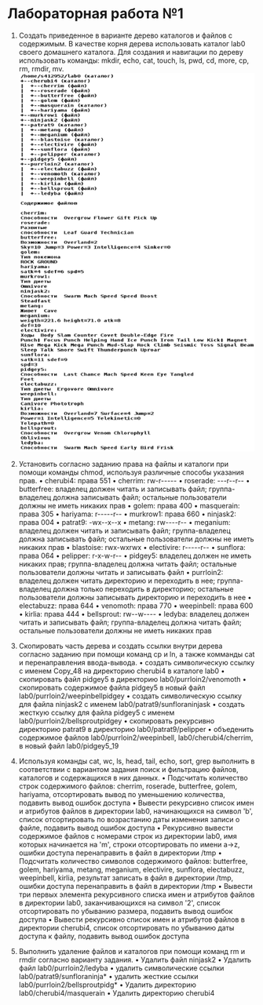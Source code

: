 # Лабораторная работа №1 

1. Создать приведенное в варианте дерево каталогов и файлов с содержимым. В качестве корня дерева использовать каталог lab0 своего домашнего каталога. Для создания и навигации по дереву использовать команды: mkdir, echo, cat, touch, ls, pwd, cd, more, cp, rm, rmdir, mv.
![alt text](taskText.png)
 
2. Установить согласно заданию права на файлы и каталоги при помощи команды chmod, используя различные способы указания прав.
•	cherubi4: права 551
•	cherrim: rw-r-----
•	roserade: ---r--r--
•	butterfree: владелец должен читать и записывать файл; группа-владелец должна записывать файл; остальные пользователи должны не иметь никаких прав
•	golem: права 400
•	masquerain: права 305
•	hariyama: r-----r--
•	murkrow1: права 660
•	ninjask2: права 004
•	patrat9: -wx--x--x
•	metang: rw----r--
•	meganium: владелец должен читать и записывать файл; группа-владелец должна записывать файл; остальные пользователи должны не иметь никаких прав
•	blastoise: rwx-wxrwx
•	electivire: r-----r--
•	sunflora: права 064
•	pelipper: r-x-w-r--
•	pidgey5: владелец должен не иметь никаких прав; группа-владелец должна читать файл; остальные пользователи должны читать и записывать файл
•	purrloin2: владелец должен читать директорию и переходить в нее; группа-владелец должна только переходить в директорию; остальные пользователи должны записывать директорию и переходить в нее
•	electabuzz: права 644
•	venomoth: права 770
•	weepinbell: права 600
•	kirlia: права 444
•	bellsprout: rw--w----
•	ledyba: владелец должен читать и записывать файл; группа-владелец должна читать файл; остальные пользователи должны не иметь никаких прав

3. Скопировать часть дерева и создать ссылки внутри дерева согласно заданию при помощи команд cp и ln, а также комманды cat и перенаправления ввода-вывода.
•	создать символическую ссылку c именем Copy_48 на директорию cherubi4 в каталоге lab0
•	скопировать файл pidgey5 в директорию lab0/purrloin2/venomoth
•	скопировать содержимое файла pidgey5 в новый файл lab0/purrloin2/weepinbellpidgey
•	cоздать символическую ссылку для файла ninjask2 с именем lab0/patrat9/sunfloraninjask
•	cоздать жесткую ссылку для файла pidgey5 с именем lab0/purrloin2/bellsproutpidgey
•	скопировать рекурсивно директорию patrat9 в директорию lab0/patrat9/pelipper
•	объеденить содержимое файлов lab0/purrloin2/weepinbell, lab0/cherubi4/cherrim, в новый файл lab0/pidgey5_19

4. Используя команды cat, wc, ls, head, tail, echo, sort, grep выполнить в соответствии с вариантом задания поиск и фильтрацию файлов, каталогов и содержащихся в них данных.
•	Подсчитать количество строк содержимого файлов: cherrim, roserade, butterfree, golem, hariyama, отсортировать вывод по уменьшению количества, подавить вывод ошибок доступа
•	Вывести рекурсивно список имен и атрибутов файлов в директории lab0, начинающихся на символ 'b', список отсортировать по возрастанию даты изменения записи о файле, подавить вывод ошибок доступа
•	Рекурсивно вывести содержимое файлов с номерами строк из директории lab0, имя которых начинается на 'm', строки отсортировать по имени a->z, ошибки доступа перенаправить в файл в директории /tmp
•	Подсчитать количество символов содержимого файлов: butterfree, golem, hariyama, metang, meganium, electivire, sunflora, electabuzz, weepinbell, kirlia, результат записать в файл в директории /tmp, ошибки доступа перенаправить в файл в директории /tmp
•	Вывести три первых элемента рекурсивного списка имен и атрибутов файлов в директории lab0, заканчивающихся на символ '2', список отсортировать по убыванию размера, подавить вывод ошибок доступа
•	Вывести рекурсивно список имен и атрибутов файлов в директории cherubi4, список отсортировать по убыванию даты доступа к файлу, подавить вывод ошибок доступа

5. Выполнить удаление файлов и каталогов при помощи команд rm и rmdir согласно варианту задания.
•	Удалить файл ninjask2
•	Удалить файл lab0/purrloin2/ledyba
•	удалить символические ссылки lab0/patrat9/sunfloraninja*
•	удалить жесткие ссылки lab0/purrloin2/bellsproutpidg*
•	Удалить директорию lab0/cherubi4/masquerain
•	Удалить директорию cherubi4
 
